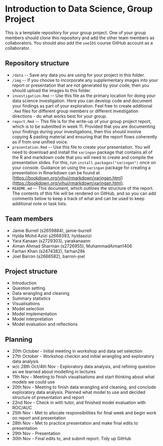 # Introduction to Data Science, Group Project

This is a template repository for your group project. One of your group members should clone this repository and add the other team members as collaborators. You should also add the `uoeIDS` course GitHub account as a collaborator.

## Repository structure

- `/data` -- Save any data you are using for your project in this folder.
- `/img` -- If you choose to incorporate any supplementary images into your report or presentation that are not generated by your code, then you should upload the images to this folder.
- `investigation.Rmd` -- Use this file as the primary location for doing your data science investigation. Here you can develop code and document your findings as part of your exploration. Feel free to create additional `.Rmd` files for different group members or different investigation directions - do what works best for your group. 
- `report.Rmd` -- This file is for the write-up of your group project report, which is to be submitted in week 11. Provided that you are documenting your findings during your investigations, then this should involve copying & pasting material and ensuring that the report flows coherently as if from one unified voice.
- `presentation.Rmd` -- Use this file to create your presentation. You will need to download and install the `xaringan` package that contains all of the R and markdown code that you will need to create and compile the presentation slides. For this, run `install.packages("xaringan")` once on your console. Guidance on using the `xaringan` package for creating a presentation in Rmarkdown can be found at [https://bookdown.org/yihui/rmarkdown/xaringan.html](https://bookdown.org/yihui/rmarkdown/xaringan.html).
- `README.md` -- This document, which outlines the structure of the report. The contents of this file will be rendered on GitHub, and so you can add comments below to keep a track of what  and can be used to keep additional note or task lists.

## Team members
- Jamie Burrell (s2659884), jamie-burrell
- Hylda Mohd Azizi s2668393, hyldaazizi
- Yara Kanaan (s2729303), yarakanaann
- Aiman Ahmad Sharman (s2726955), MuhammadAiman1406
- Farhan Khan (s2474382), farhan28k
- Joel Barron (s2666582), barron-joel





## Project structure

- Introduction
- Question setting
- Data wrangling and cleaning
- Summary statistics
- Visualisations
- Model selection
- Model implementation
- Model interpretation
- Model evaluation and reflections

## Planning
- 20th October - Initial meeting in workshop and data set selection
- 27th October - Workshop checkin and initial wrangling and exploratory data analysis
- w/c 28th Oct/4th Nov - Exploratory data analysis, and refining question as we learned about modelling in lectures
- 11th Nov - Meeting to finish visualisations and start thinking about what models we could use
- 20th Nov - Meeting to finish data wrangling and cleaning, and conclude exploratory data analysis. Planned what model to use and decided structure of presentation and report
- 22nd Nov - Check in with tutor, and finished model evaluation with ROC/AUC
- 25th Nov - Met to allocate responsibilities for final week and begin work on report and presentation
- 28th Nov - Met to practice presentation and make final edits to presentation
- 29th Nov - Presentation
- 30th Nov - Final edits to, and submit report. Tidy up GitHub